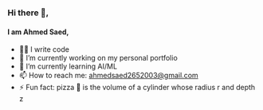 ### Hi there 👋,
#### I am Ahmed Saed,

- 👨‍💻 I write code
- 🔭 I’m currently working on my personal portfolio 
- 🌱 I’m currently learning AI/ML
- 📫 How to reach me: ahmedsaed2652003@gmail.com
- ⚡ Fun fact: pizza 🍕 is the volume of a cylinder whose radius r and depth z
